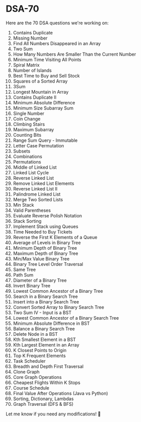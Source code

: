 # DSA-70

Here are the 70 DSA questions we're working on:  

1. Contains Duplicate  
2. Missing Number  
3. Find All Numbers Disappeared in an Array  
4. Two Sum  
5. How Many Numbers Are Smaller Than the Current Number  
6. Minimum Time Visiting All Points  
7. Spiral Matrix  
8. Number of Islands  
9. Best Time to Buy and Sell Stock  
10. Squares of a Sorted Array  
11. 3Sum  
12. Longest Mountain in Array  
13. Contains Duplicate II  
14. Minimum Absolute Difference  
15. Minimum Size Subarray Sum  
16. Single Number  
17. Coin Change  
18. Climbing Stairs  
19. Maximum Subarray  
20. Counting Bits  
21. Range Sum Query - Immutable  
22. Letter Case Permutation  
23. Subsets  
24. Combinations  
25. Permutations  
26. Middle of Linked List  
27. Linked List Cycle  
28. Reverse Linked List  
29. Remove Linked List Elements  
30. Reverse Linked List II  
31. Palindrome Linked List  
32. Merge Two Sorted Lists  
33. Min Stack  
34. Valid Parentheses  
35. Evaluate Reverse Polish Notation  
36. Stack Sorting  
37. Implement Stack using Queues  
38. Time Needed to Buy Tickets  
39. Reverse the First K Elements of a Queue  
40. Average of Levels in Binary Tree  
41. Minimum Depth of Binary Tree  
42. Maximum Depth of Binary Tree  
43. Min/Max Value Binary Tree  
44. Binary Tree Level Order Traversal  
45. Same Tree  
46. Path Sum  
47. Diameter of a Binary Tree  
48. Invert Binary Tree  
49. Lowest Common Ancestor of a Binary Tree  
50. Search in a Binary Search Tree  
51. Insert into a Binary Search Tree  
52. Convert Sorted Array to Binary Search Tree  
53. Two Sum IV - Input is a BST  
54. Lowest Common Ancestor of a Binary Search Tree  
55. Minimum Absolute Difference in BST  
56. Balance a Binary Search Tree  
57. Delete Node in a BST  
58. Kth Smallest Element in a BST  
59. Kth Largest Element in an Array  
60. K Closest Points to Origin  
61. Top K Frequent Elements  
62. Task Scheduler  
63. Breadth and Depth First Traversal  
64. Clone Graph  
65. Core Graph Operations  
66. Cheapest Flights Within K Stops  
67. Course Schedule  
68. Final Value After Operations (Java vs Python)  
69. Sorting, Dictionary, Lambdas  
70. Graph Traversal (DFS & BFS)  

Let me know if you need any modifications! 🚀

